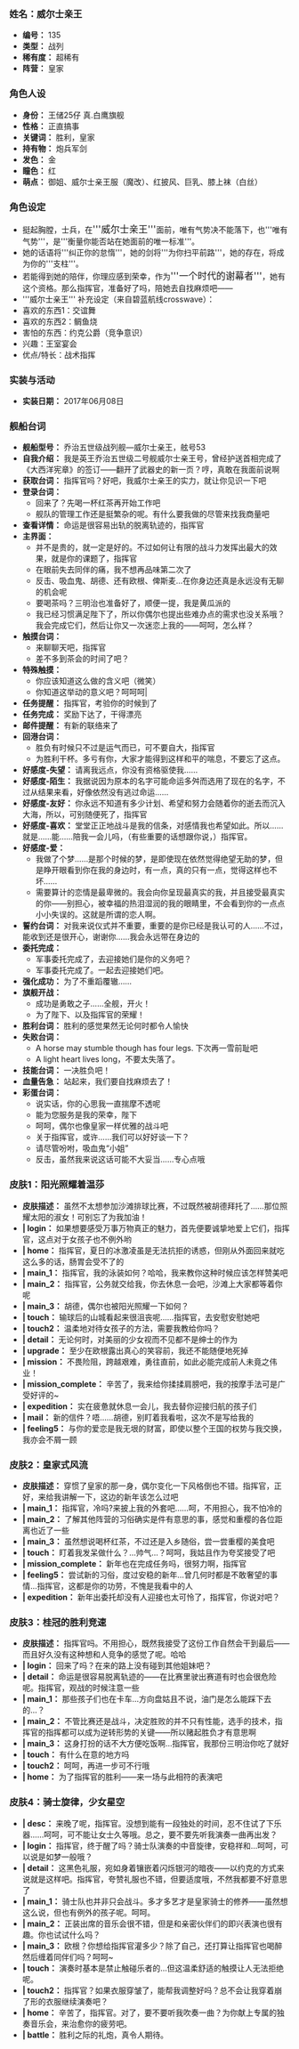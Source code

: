 ### 姓名：威尔士亲王
* **编号：** 135
* **类型：** 战列
* **稀有度：** 超稀有
* **阵营：** 皇家


### 角色人设
* **身份：** 王储25仔 真.白鹰旗舰
* **性格：** 正直搞事
* **关键词：** 胜利，皇家
* **持有物：** 炮兵军剑
* **发色：** 金
* **瞳色：** 红
* **萌点：** 御姐、威尔士亲王服（魔改）、红披风、巨乳、膝上袜（白丝）


### 角色设定
* 挺起胸膛，士兵，在<big>'''威尔士亲王'''</big>面前，唯有气势决不能落下，也'''唯有气势'''，是'''衡量你能否站在她面前的唯一标准'''。
* 她的话语将'''纠正你的怠惰'''，她的剑将'''为你扫平前路'''，她的存在，将成为你的'''支柱'''。
* 若能得到她的陪伴，你理应感到荣幸，作为<big>'''一个时代的谢幕者'''</big>，她有这个资格。那么指挥官，准备好了吗，陪她去自找麻烦吧——
* '''威尔士亲王''' 补充设定（来自碧蓝航线crosswave）：
* 喜欢的东西1：交谊舞
* 喜欢的东西2：鲷鱼烧
* 害怕的东西：约克公爵（竞争意识）
* 兴趣：王室宴会
* 优点/特长：战术指挥


### 实装与活动
* **实装日期：** 2017年06月08日


### 舰船台词
* **舰船型号：** 乔治五世级战列舰—威尔士亲王，舷号53
* **自我介绍：** 我是英王乔治五世级二号舰威尔士亲王号，曾经护送首相完成了《大西洋宪章》的签订——翻开了武器史的新一页？哼，真敢在我面前说啊
* **获取台词：** 指挥官吗？好吧，我威尔士亲王的实力，就让你见识一下吧
* **登录台词：**
  * 回来了？先喝一杯红茶再开始工作吧
  * 舰队的管理工作还是挺繁杂的呢。有什么要我做的尽管来找我商量吧
* **查看详情：** 命运是很容易出轨的脱离轨迹的，指挥官
* **主界面：**
  * 并不是贵的，就一定是好的。不过如何让有限的战斗力发挥出最大的效果，就是你的课题了，指挥官
  * 在眼前失去同伴的痛，我不想再品味第二次了
  * 反击、吸血鬼、胡德、还有欧根、俾斯麦…在你身边还真是永远没有无聊的机会呢
  * 要喝茶吗？三明治也准备好了，顺便一提，我是黄瓜派的
  * 我已经习惯满足陛下了，所以你偶尔也提出些难办点的需求也没关系哦？我会完成它们，然后让你又一次迷恋上我的——呵呵，怎么样？
* **触摸台词：**
  * 来聊聊天吧，指挥官
  * 差不多到茶会的时间了吧？
* **特殊触摸：**
  * 你应该知道这么做的含义吧（微笑）
  * 你知道这举动的意义吧？呵呵呵|
* **任务提醒：** 指挥官，考验你的时候到了
* **任务完成：** 奖励下达了，干得漂亮
* **邮件提醒：** 有新的联络来了
* **回港台词：**
  * 胜负有时候只不过是运气而已，可不要自大，指挥官
  * 为胜利干杯。多亏有你，大家才能得到这样和平的喘息，不要忘了这点。
* **好感度-失望：** 请离我远点，你没有资格驱使我……
* **好感度-陌生：** 我据说因为原本的名字可能命运多舛而选用了现在的名字，不过从结果来看，好像依然没有逃过命运……
* **好感度-友好：** 你永远不知道有多少计划、希望和努力会随着你的逝去而沉入大海，所以，可别随便死了，指挥官
* **好感度-喜欢：** 堂堂正正地战斗是我的信条，对感情我也希望如此。所以……就是……能……陪我一会儿吗，（有些重要的话想跟你说，）指挥官。
* **好感度-爱：**
  * 我做了个梦……是那个时候的梦，是即使现在依然觉得绝望无助的梦，但是睁开眼看到你在我的身边时，有一点，真的只有一点，觉得这样也不坏……
  * 需要算计的恋情是最卑微的。我会向你呈现最真实的我，并且接受最真实的你——别担心，被幸福的热泪湿润的我的眼睛里，不会看到你的一点点小小失误的。这就是所谓的恋人啊。
* **誓约台词：** 对我来说仪式并不重要，重要的是你已经是我认可的人……不过，能收到还是很开心，谢谢你……我会永远带在身边的
* **委托完成：**
  * 军事委托完成了，去迎接她们是你的义务吧？
  * 军事委托完成了。一起去迎接她们吧。
* **强化成功：** 为了不重蹈覆辙……
* **旗舰开战：**
  * 成功是勇敢之子……全舰，开火！
  * 为了陛下、以及指挥官的荣耀！
* **胜利台词：** 胜利的感觉果然无论何时都令人愉快
* **失败台词：**
  * A horse may stumble though has four legs. 下次再一雪前耻吧
  * A light heart lives long，不要太失落了。
* **技能台词：** 一决胜负吧！
* **血量告急：** 站起来，我们要自找麻烦去了！
* **彩蛋台词：**
  * 说实话，你的心思我一直揣摩不透呢
  * 能为您服务是我的荣幸，陛下
  * 呵呵，偶尔也像皇家一样优雅的战斗吧
  * 关于指挥官，或许……我们可以好好谈一下？
  * 请尽管吩咐，吸血鬼“小姐”
  * 反击，虽然我来说这话可能不大妥当……专心点哦


### 皮肤1：阳光照耀着温莎
* **皮肤描述：** 虽然不太想参加沙滩排球比赛，不过既然被胡德拜托了……那位照耀太阳的淑女！可别忘了为我加油！
* **| login：** 如果想要感受万事万物真正的魅力，首先便要诚挚地爱上它们，指挥官，这点对于女孩子也不例外哟
* **| home：** 指挥官，夏日的冰激凌虽是无法抗拒的诱惑，但刚从外面回来就吃这么多的话，肠胃会受不了的
* **| main_1：** 指挥官，我的泳装如何？哈哈，我来教你这种时候应该怎样赞美吧
* **| main_2：** 指挥官，公务就交给我，你去休息一会吧，沙滩上大家都等着你呢
* **| main_3：** 胡德，偶尔也被阳光照耀一下如何？
* **| touch：** 输球后的山城看起来很沮丧呢……指挥官，去安慰安慰她吧
* **| touch2：** 温柔地对待女孩子的方法，需要我教给你吗？
* **| detail：** 无论何时，对美丽的少女视而不见都不是绅士的作为
* **| upgrade：** 至少在欧根露出真心的笑容前，我还不能随便地死掉
* **| mission：** 不畏险阻，跨越艰难，勇往直前，如此必能完成前人未竟之伟业！
* **| mission_complete：** 辛苦了，我来给你揉揉肩膀吧，我的按摩手法可是广受好评的~
* **| expedition：** 实在疲惫就休息一会儿，我去替你迎接归航的孩子们
* **| mail：** 新的信件？唔……胡德，别盯着我看啦，这次不是写给我的
* **| feeling5：** 与你的爱恋是我无垠的财富，即使以整个王国的权势与我交换，我亦会不屑一顾


### 皮肤2：皇家式风流
* **皮肤描述：** 穿惯了皇家的那一身，偶尔变化一下风格倒也不错。指挥官，正好，来给我讲解一下，这边的新年该怎么过吧
* **| main_1：** 指挥官，冷吗?来披上我的外套吧……呵，不用担心，我不怕冷的
* **| main_2：** 了解其他阵营的习俗确实是件有意思的事，感觉和重樱的各位距离也近了一些
* **| main_3：** 虽然想说喝杯红茶，不过还是入乡随俗，尝一尝重樱的美食吧
* **| touch：** 盯着我发呆做什么？…帅气…？呵呵，我姑且作为夸奖接受了吧
* **| mission_complete：** 新年也在完成任务吗，很努力啊，指挥官
* **| feeling5：** 尝试新的习俗，度过安稳的新年…曾几何时都是不敢奢望的事情…指挥官，这都是你的功劳，不愧是我看中的人
* **| expedition：** 新年出委托却没有人迎接也太可怜了，指挥官，你说对吧？


### 皮肤3：桂冠的胜利竞速
* **皮肤描述：** 指挥官吗。不用担心，既然我接受了这份工作自然会干到最后——而且好久没有这种想和人竞争的感觉了呢。哈哈
* **| login：** 回来了吗？在来的路上没有碰到其他姐妹吧？
* **| detail：** 命运是很容易脱离轨迹的——在比赛里驶出赛道有时也会很危险呢。指挥官，观战的时候注意一些
* **| main_1：** 那些孩子们也在卡车…方向盘姑且不说，油门是怎么能踩下去的…？
* **| main_2：** 不管比赛还是战斗，决定胜败的并不只有性能，选手的技术，指挥官的指挥都可以成为逆转形势的关键——所以赌起胜负才有意思啊
* **| main_3：** 这身打扮的话不大方便吃饭啊…指挥官，我那份三明治你吃了就好
* **| touch：** 有什么在意的地方吗
* **| touch2：** 呵呵，再进一步可不行哦
* **| home：** 为了指挥官的胜利——来一场与此相符的表演吧


### 皮肤4：骑士旋律，少女星空
* **| desc：** 来晚了呢，指挥官。没想到能有一段独处的时间，忍不住试了下乐器……呵呵，可不能让女士久等哦。总之，要不要先听我演奏一曲再出发？
* **| login：** 指挥官，终于醒了吗？骑士队演奏的中音旋律，安稳祥和…呵呵，可以说是如梦一般哦？
* **| detail：** 这黑色礼服，宛如身着镶嵌着闪烁银河的暗夜——以约克的方式来说就是这样吧。指挥官，夸赞礼服也不错，但要适度哦，不然我都要不好意思了
* **| main_1：** 骑士队也并非只会战斗。多才多艺才是皇家骑士的修养——虽然想这么说，但也有例外的孩子呢。呵呵。
* **| main_2：** 正装出席的音乐会很不错，但是和亲密伙伴们的即兴表演也很有趣。你也试试什么吗？
* **| main_3：** 欧根？你想给指挥官灌多少？除了自己，还打算让指挥官也喝醉然后缠着同伴们吗？呵呵~
* **| touch：** 演奏时基本是禁止触碰乐者的…但这温柔舒适的触摸让人无法拒绝呢。
* **| touch2：** 指挥官？如果衣服穿皱了，能帮我调整好吗？总不会让我穿着崩了形的衣服继续演奏吧？
* **| home：** 辛苦了，指挥官。对了，要不要听我吹奏一曲？为你献上专属的独奏音乐会，来治愈你的疲劳吧。
* **| battle：** 胜利之际的礼炮，真令人期待。
